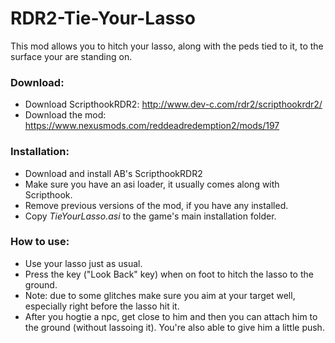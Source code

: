 # RDR2-Tie-Your-Lasso
This mod allows you to hitch your lasso, along with the peds tied to it, to the surface your are standing on.  

### Download:
- Download ScripthookRDR2: http://www.dev-c.com/rdr2/scripthookrdr2/
- Download the mod: https://www.nexusmods.com/reddeadredemption2/mods/197

### Installation:
- Download and install AB's ScripthookRDR2 
- Make sure you have an asi loader, it usually comes along with Scripthook.
- Remove previous versions of the mod, if you have any installed. 
- Copy *TieYourLasso.asi* to the game's main installation folder.

### How to use:
- Use your lasso just as usual.
- Press the key ("Look Back" key) when on foot to hitch the lasso to the ground.
- Note: due to some glitches make sure you aim at your target well, especially right before the lasso hit it.
- After you hogtie a npc, get close to him and then you can attach him to the ground (without lassoing it). You're also able to give him a little push. 
